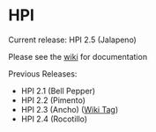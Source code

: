 HPI
===

Current release: HPI 2.5 (Jalapeno)

Please see the <a href='https://github.com/tsgrp/hpi/wiki'>wiki</a> for documentation

Previous Releases:

- HPI 2.1 (Bell Pepper)
- HPI 2.2 (Pimento)
- HPI 2.3 (Ancho) (<a href='https://github.com/tsgrp/hpi/wiki/Home/a4421410edad66a1467d774b6ec43c1ca88bf31d'>Wiki Tag</a>)
- HPI 2.4 (Rocotillo)
